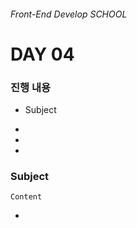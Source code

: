 ###### Front-End Develop SCHOOL

# DAY 04

### 진행 내용

- Subject
-
-

-

### Subject

```
Content
```

-